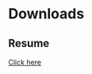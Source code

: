 # Downloads

## Resume

[Click here](https://drive.google.com/file/d/1Lw3MiuDMVgt_WvZS23FxfjPxOsl0icy-/view?usp=drive_link)
